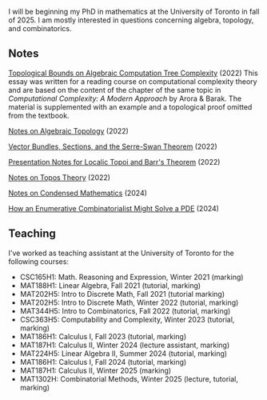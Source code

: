 I will be beginning my PhD in mathematics at the University of Toronto in fall of 2025. I am mostly interested in questions concerning algebra, topology, and combinatorics. 

## Notes

[Topological Bounds on Algebraic Computation Tree Complexity](./assets/notes/mat495_essay.pdf) (2022)
This essay was written for a reading course on computational complexity theory and are based on the content of the chapter of the same topic in *Computational Complexity: A Modern Approach* by Arora & Barak. The material is supplemented with an example and a topological proof omitted from the textbook.

[Notes on Algebraic Topology](./assets/notes/matd94_notes.pdf) (2022)

[Vector Bundles, Sections, and the Serre-Swan Theorem](./assets/notes/matd94_serreswan_essay.pdf) (2022)

[Presentation Notes for Localic Topoi and Barr's Theorem](./assets/notes/matd95_localictopoi.pdf) (2022)

[Notes on Topos Theory](./assets/notes/matd95_notes.pdf) (2022)

[Notes on Condensed Mathematics](./assets/notes/mproj_notes.pdf) (2024)

[How an Enumerative Combinatorialist Might Solve a PDE](./assets/notes/talks_appliedpde.pdf) (2024)

## Teaching

I've worked as teaching assistant at the University of Toronto for the following courses:
* CSC165H1: Math. Reasoning and Expression, Winter 2021 (marking)
* MAT188H1: Linear Algebra, Fall 2021 (tutorial, marking)
* MAT202H5: Intro to Discrete Math, Fall 2021 (tutorial marking)
* MAT202H5: Intro to Discrete Math, Winter 2022 (tutorial, marking)
* MAT344H5: Intro to Combinatorics, Fall 2022 (tutorial, marking)
* CSC363H5: Computability and Complexity, Winter 2023 (tutorial, marking)
* MAT186H1: Calculus I, Fall 2023 (tutorial, marking)
* MAT187H1: Calculus II, Winter 2024 (lecture assistant, marking)
* MAT224H5: Linear Algebra II, Summer 2024 (tutorial, marking)
* MAT186H1: Calculus I, Fall 2024 (tutorial, marking)
* MAT187H1: Calculus II, Winter 2025 (marking)
* MAT1302H: Combinatorial Methods, Winter 2025 (lecture, tutorial, marking)